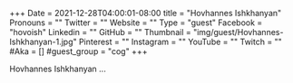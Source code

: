 +++
Date = 2021-12-28T04:00:01-08:00
title = "Hovhannes Ishkhanyan"
Pronouns = ""
Twitter = ""
Website = ""
Type = "guest"
Facebook = "hovoish"
Linkedin = ""
GitHub = ""
Thumbnail = "img/guest/Hovhannes-Ishkhanyan-1.jpg"
Pinterest = ""
Instagram = ""
YouTube = ""
Twitch = ""
#Aka = []
#guest_group = "cog"
+++

Hovhannes Ishkhanyan ...
